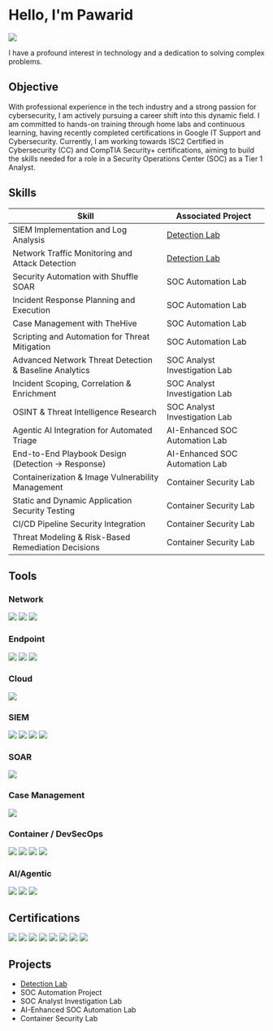 # Hello, I'm Pawarid
<a href="https://www.linkedin.com/in/pawaridtupmongkol"><img src="https://img.shields.io/badge/-LinkedIn-0072b1?&style=for-the-badge&logo=linkedin&logoColor=white" /></a>


I have a profound interest in technology and a dedication to solving complex problems.

## Objective

With professional experience in the tech industry and a strong passion for cybersecurity, I am actively pursuing a career shift into this dynamic field. I am committed to hands-on training through home labs and continuous learning, having recently completed certifications in Google IT Support and Cybersecurity. Currently, I am working towards ISC2 Certified in Cybersecurity (CC) and CompTIA Security+ certifications, aiming to build the skills needed for a role in a Security Operations Center (SOC) as a Tier 1 Analyst.

## Skills

| Skill                                         | Associated Project         |
|-----------------------------------------------|----------------------------|
| SIEM Implementation and Log Analysis          | <a href="https://github.com/guidebruh/Detection-Lab/tree/main">Detection Lab</a>|
| Network Traffic Monitoring and Attack Detection | <a href="https://google.com">Detection Lab</a>|
| Security Automation with Shuffle SOAR         | SOC Automation Lab|
| Incident Response Planning and Execution      | SOC Automation Lab|
| Case Management with TheHive                  | SOC Automation Lab|
| Scripting and Automation for Threat Mitigation | SOC Automation Lab|
|Advanced Network Threat Detection & Baseline Analytics| SOC Analyst Investigation Lab|
|Incident Scoping, Correlation & Enrichment	| SOC Analyst Investigation Lab|
|OSINT & Threat Intelligence Research           | SOC Analyst Investigation Lab|
|Agentic AI Integration for Automated Triage	| AI-Enhanced SOC Automation Lab|
|End-to-End Playbook Design (Detection → Response)|	AI-Enhanced SOC Automation Lab|
|Containerization & Image Vulnerability Management| Container Security Lab|
|Static and Dynamic Application Security Testing| Container Security Lab|
|CI/CD Pipeline Security Integration|	            Container Security Lab|
|Threat Modeling & Risk-Based Remediation Decisions|	Container Security Lab|

## Tools

### Network
<div>
    <img src="https://img.shields.io/badge/-Wireshark-1679A7?&style=for-the-badge&logo=Wireshark&logoColor=white" />
    <img src="https://img.shields.io/badge/-Suricata-EF3B2D?&style=for-the-badge&logo=Suricata&logoColor=white" />
    <img src="https://img.shields.io/badge/-Zeek-777BB4?&style=for-the-badge&logo=Zeek&logoColor=white" />
</div>

### Endpoint
<div>
    <img src="https://img.shields.io/badge/-Microsoft_Defender_for_Endpoint-00A4EF?&style=for-the-badge&logo=Microsoft&logoColor=white" />
    <img src="https://img.shields.io/badge/-Velociraptor-4B275F?&style=for-the-badge&logo=Velociraptor&logoColor=white" />
    <img src="https://img.shields.io/badge/-Sysmon-0D3B66?&style=for-the-badge&logo=windows&logoColor=white" />
</div>

### Cloud
</div>
  <img src="https://img.shields.io/badge/-Amazon%20AWS-4B275F?&style=for-the-badge&logo=Amazon%20AWS&logoColor=white" />

### SIEM
<div>
    <img src="https://img.shields.io/badge/-Microsoft_Sentinel-0078D4?&style=for-the-badge&logo=Microsoft&logoColor=white" />
    <img src="https://img.shields.io/badge/-Splunk-000000?&style=for-the-badge&logo=Splunk&logoColor=white" />
    <img src="https://img.shields.io/badge/-Elastic-005571?&style=for-the-badge&logo=Elastic&logoColor=white" />
    <img src="https://img.shields.io/badge/-Wazuh-1E90FF?&style=for-the-badge&logo=securityscorecard&logoColor=white" />
</div>

### SOAR
<div>  
     <img src="https://img.shields.io/badge/-Shuffle-5A67D8?&style=for-the-badge&logo=shuffle&logoColor=white" />
</div>

### Case Management
<div>  
     <img src="https://img.shields.io/badge/-TheHive-28BFE0?&style=for-the-badge&logo=thehive&logoColor=white" />
</div>

### Container / DevSecOps
<div>  
     <img src="https://img.shields.io/badge/-Docker-2496ED?&style=for-the-badge&logo=docker&logoColor=white" />
    <img src="https://img.shields.io/badge/-GitHub_Actions-2088FF?&style=for-the-badge&logo=github-actions&logoColor=white" />
    <img src="https://img.shields.io/badge/-Snyk-660099?&style=for-the-badge&logo=snyk&logoColor=white" />
    <img src="https://img.shields.io/badge/-Docker_Scout-1D63ED?&style=for-the-badge&logo=docker&logoColor=white" />
</div>

### AI/Agentic
<div>  
    <img src="https://img.shields.io/badge/-OpenAI_GPT--4o-000000?&style=for-the-badge&logo=openai&logoColor=white" />
    <img src="https://img.shields.io/badge/-VirusTotal_API-FF6C37?&style=for-the-badge&logo=virustotal&logoColor=white" />
    <img src="https://img.shields.io/badge/-OSINT_Enrichment-003366?&style=for-the-badge&logo=search&logoColor=white" />
</div>

## Certifications
<div>
<img src="https://img.shields.io/badge/-Google%20Cybersecurity-4285F4?&style=for-the-badge&logo=Google&logoColor=white" />
<img src="https://img.shields.io/badge/-Google%20IT%20Professional-4285F4?&style=for-the-badge&logo=Google&logoColor=white" />
<img src="https://img.shields.io/badge/-ISC2%20CC-30334C?&style=for-the-badge&logo=ISC2&logoColor=white" />    
<img src="https://img.shields.io/badge/-Security%2B-FF0000?&style=for-the-badge&logo=CompTIA&logoColor=white" />
<img src="https://img.shields.io/badge/-Network%2B-007ACC?&style=for-the-badge&logo=CompTIA&logoColor=white" />
<img src="https://img.shields.io/badge/-A%2B-4D4D4D?&style=for-the-badge&logo=CompTIA&logoColor=white" />
<img src="https://img.shields.io/badge/-CDSA-006400?&style=for-the-badge&logoColor=white" />
<img src="https://img.shields.io/badge/-CCD-000080?&style=for-the-badge&logoColor=white" />
</div>

## Projects
-  <a href="https://github.com/guidebruh/Detection-Lab/tree/main">Detection Lab</a>
- SOC Automation Project
- SOC Analyst Investigation Lab
- AI-Enhanced SOC Automation Lab
- Container Security Lab
